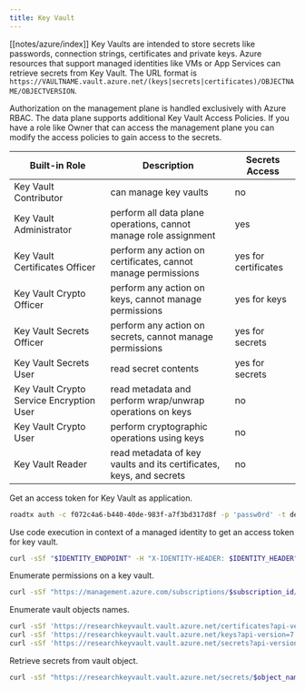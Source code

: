 ```yaml
---
title: Key Vault
---
```


[[notes/azure/index]] Key Vaults are intended to store secrets like passwords, connection strings, certificates and private keys.
Azure resources that support managed identities like VMs or App Services can retrieve secrets from Key Vault.
The URL format is `https://VAULTNAME.vault.azure.net/(keys|secrets|certificates)/OBJECTNAME/OBJECTVERSION`.

Authorization on the management plane is handled exclusively with Azure RBAC.
The data plane supports additional Key Vault Access Policies.
If you have a role like Owner that can access the management plane you can modify the access policies to gain access to the secrets.

Built-in Role                               | Description                                                           | Secrets Access
--------------------------------------------|-----------------------------------------------------------------------|---------------
Key Vault Contributor                       | can manage key vaults                                                 | no
Key Vault Administrator                     | perform all data plane operations, cannot manage role assignment      | yes
Key Vault Certificates Officer              | perform any action on certificates, cannot manage permissions         | yes for certificates
Key Vault Crypto Officer                    | perform any action on keys, cannot manage permissions                 | yes for keys
Key Vault Secrets Officer                   | perform any action on secrets, cannot manage permissions              | yes for secrets
Key Vault Secrets User                      | read secret contents                                                  | yes for secrets
Key Vault Crypto Service Encryption User    | read metadata and perform wrap/unwrap operations on keys              | no
Key Vault Crypto User                       | perform cryptographic operations using keys                           | no
Key Vault Reader                            | read metadata of key vaults and its certificates, keys, and secrets   | no

Get an access token for Key Vault as application.

~~~ bash
roadtx auth -c f072c4a6-b440-40de-983f-a7f3bd317d8f -p 'passw0rd' -t defcorphq.onmicrosoft.com -r 'https://vault.azure.net' --as-app
~~~

Use code execution in context of a managed identity to get an access token for key vault.

~~~ bash
curl -sSf "$IDENTITY_ENDPOINT" -H "X-IDENTITY-HEADER: $IDENTITY_HEADER" -G -d api-version=2019-08-01 -d resource=https://vault.azure.net
~~~

Enumerate permissions on a key vault.

~~~ bash
curl -sSf "https://management.azure.com/subscriptions/$subscription_id/resourceGroups/Research/providers/Microsoft.KeyVault/vaults/ResearchKeyVault/providers/Microsoft.Authorization/permissions?api-version=2018-07-01" -H "Authorization: Bearer $arm_token" | jq -r '.value[]'
~~~

Enumerate vault objects names.

~~~ bash
curl -sSf 'https://researchkeyvault.vault.azure.net/certificates?api-version=7.0' -H "Authorization: Bearer $vault_token" | jq -r '.value[].id'
curl -sSf 'https://researchkeyvault.vault.azure.net/keys?api-version=7.0' -H "Authorization: Bearer $vault_token" | jq -r '.value[].id'
curl -sSf 'https://researchkeyvault.vault.azure.net/secrets?api-version=7.0' -H "Authorization: Bearer $vault_token" | jq -r '.value[].id'
~~~

Retrieve secrets from vault object.

~~~ bash
curl -sSf "https://researchkeyvault.vault.azure.net/secrets/$object_name?api-version=7.0" -H "Authorization: Bearer $vault_token" | jq
~~~
